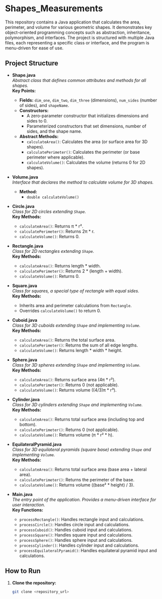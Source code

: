 # Shapes_Measurements

This repository contains a Java application that calculates the area, perimeter, and volume for various geometric shapes. It demonstrates key object-oriented programming concepts such as abstraction, inheritance, polymorphism, and interfaces. The project is structured with multiple Java files, each representing a specific class or interface, and the program is menu-driven for ease of use.

## Project Structure

- **Shape.java**  
  *Abstract class that defines common attributes and methods for all shapes.*  
  **Key Points:**  
  - **Fields:** `dim_one`, `dim_two`, `dim_three` (dimensions), `num_sides` (number of sides), and `shapeName`.
  - **Constructors:**  
    - A zero-parameter constructor that initializes dimensions and sides to 0.
    - Parameterized constructors that set dimensions, number of sides, and the shape name.
  - **Abstract Methods:**  
    - `calculateArea()`: Calculates the area (or surface area for 3D shapes).
    - `calculatePerimeter()`: Calculates the perimeter (or base perimeter where applicable).
    - `calculateVolume()`: Calculates the volume (returns 0 for 2D shapes).

- **Volume.java**  
  *Interface that declares the method to calculate volume for 3D shapes.*  
  - **Method:**  
    - `double calculateVolume()`

- **Circle.java**  
  *Class for 2D circles extending `Shape`.*  
  **Key Methods:**  
  - `calculateArea()`: Returns π * r².
  - `calculatePerimeter()`: Returns 2π * r.
  - `calculateVolume()`: Returns 0.

- **Rectangle.java**  
  *Class for 2D rectangles extending `Shape`.*  
  **Key Methods:**  
  - `calculateArea()`: Returns length * width.
  - `calculatePerimeter()`: Returns 2 * (length + width).
  - `calculateVolume()`: Returns 0.

- **Square.java**  
  *Class for squares, a special type of rectangle with equal sides.*  
  **Key Methods:**  
  - Inherits area and perimeter calculations from `Rectangle`.
  - Overrides `calculateVolume()` to return 0.

- **Cuboid.java**  
  *Class for 3D cuboids extending `Shape` and implementing `Volume`.*  
  **Key Methods:**  
  - `calculateArea()`: Returns the total surface area.
  - `calculatePerimeter()`: Returns the sum of all edge lengths.
  - `calculateVolume()`: Returns length * width * height.

- **Sphere.java**  
  *Class for 3D spheres extending `Shape` and implementing `Volume`.*  
  **Key Methods:**  
  - `calculateArea()`: Returns surface area (4π * r²).
  - `calculatePerimeter()`: Returns 0 (not applicable).
  - `calculateVolume()`: Returns volume ((4/3)π * r³).

- **Cylinder.java**  
  *Class for 3D cylinders extending `Shape` and implementing `Volume`.*  
  **Key Methods:**  
  - `calculateArea()`: Returns total surface area (including top and bottom).
  - `calculatePerimeter()`: Returns 0 (not applicable).
  - `calculateVolume()`: Returns volume (π * r² * h).

- **EquilateralPyramid.java**  
  *Class for 3D equilateral pyramids (square base) extending `Shape` and implementing `Volume`.*  
  **Key Methods:**  
  - `calculateArea()`: Returns total surface area (base area + lateral area).
  - `calculatePerimeter()`: Returns the perimeter of the base.
  - `calculateVolume()`: Returns volume ((base² * height) / 3).

- **Main.java**  
  *The entry point of the application. Provides a menu-driven interface for user interaction.*  
  **Key Functions:**  
  - `processRectangle()`: Handles rectangle input and calculations.
  - `processCircle()`: Handles circle input and calculations.
  - `processCuboid()`: Handles cuboid input and calculations.
  - `processSquare()`: Handles square input and calculations.
  - `processSphere()`: Handles sphere input and calculations.
  - `processCylinder()`: Handles cylinder input and calculations.
  - `processEquilateralPyramid()`: Handles equilateral pyramid input and calculations.

## How to Run

1. **Clone the repository:**
   ```bash
   git clone <repository_url>
